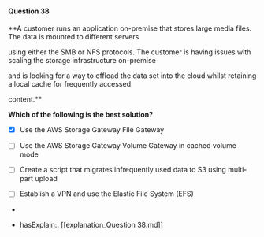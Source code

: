 #### Question  38


**A customer runs an application on-premise that stores large media files. The data is mounted to different servers

using either the SMB or NFS protocols. The customer is having issues with scaling the storage infrastructure on-premise

and is looking for a way to offload the data set into the cloud whilst retaining a local cache for frequently accessed

content.**


**Which of the following is the best solution?**


- [x] Use the AWS Storage Gateway File Gateway


- [ ] Use the AWS Storage Gateway Volume Gateway in cached volume mode


- [ ] Create a script that migrates infrequently used data to S3 using multi-part upload


- [ ] Establish a VPN and use the Elastic File System (EFS)


*

- hasExplain:: [[explanation_Question  38.md]]